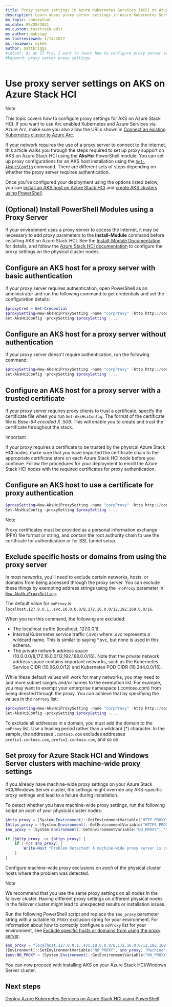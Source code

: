 ```yaml
---
title: Proxy server settings in Azure Kubernetes Services (AKS) on Azure Stack HCI
description: Learn about proxy server settings in Azure Kubernetes Service (AKS) on Azure Stack HCI
ms.topic: conceptual
ms.date: 09/28/2021
ms.custom: fasttrack-edit
ms.author: mabrigg 
ms.lastreviewed: 1/14/2022
ms.reviewer: mikek
author: mattbriggs
#intent: As an IT Pro, I want to learn how to configure proxy server settings in my AKS deployments that require authentication.
#keyword: proxy server proxy settings
---
```

# Use proxy server settings on AKS on Azure Stack HCI

> [!NOTE]
> This topic covers how to configure proxy settings for AKS on Azure Stack HCI. If you want to use Arc enabled Kubernetes and Azure Services via Azure Arc, make sure you also allow the URLs shown in [Connect an existing Kubernetes cluster to Azure Arc](/azure/azure-arc/kubernetes/quickstart-connect-cluster?tabs=azure-cli#meet-network-requirements). 

If your network requires the use of a proxy server to connect to the internet, this article walks you through the steps required to set up proxy support on AKS on Azure Stack HCI using the **AksHci** PowerShell module. You can set up proxy configurations for an AKS host installation using the [`Set-AksHciConfig`](./reference/ps/set-akshciconfig.md) command. There are different sets of steps depending on whether the proxy server requires authentication.

Once you've configured your deployment using the options listed below, you can [install an AKS host on Azure Stack HCI](./kubernetes-walkthrough-powershell.md) and [create AKS clusters using PowerShell](./kubernetes-walkthrough-powershell.md#step-6-create-a-kubernetes-cluster).

## (Optional) Install PowerShell Modules using a Proxy Server

If your environment uses a proxy server to access the Internet, it may be necessary to add proxy parameters to the **Install-Module** command before installing AKS on Azure Stack HCI. See the [Install-Module Documentation](/powershell/module/powershellget/install-module) for details, and follow the [Azure Stack HCI documentation](/azure-stack/hci/manage/configure-firewalls#set-up-a-proxy-server) to configure the proxy settings on the physical cluster nodes.

## Configure an AKS host for a proxy server with basic authentication

If your proxy server requires authentication, open PowerShell as an administrator and run the following command to get credentials and set the configuration details:

```powershell
$proxyCred = Get-Credential
$proxySetting=New-AksHciProxySetting -name "corpProxy" -http http://contosoproxy:8080 -https https://contosoproxy:8443 -noProxy localhost,127.0.0.1,.svc,10.96.0.0/12,10.244.0.0/16 -credential $proxyCredential
Set-AksHciConfig -proxySetting $proxySetting -...
```

## Configure an AKS host for a proxy server without authentication  

If your proxy server doesn't require authentication, run the following command:

```powershell
$proxySetting=New-AksHciProxySetting -name "corpProxy" -http http://contosoproxy:8080 -https https://contosoproxy:8443 -noProxy localhost,127.0.0.1,.svc,10.96.0.0/12,10.244.0.0/16 
Set-AksHciConfig -proxySetting $proxySetting -...
```

## Configure an AKS host for a proxy server with a trusted certificate

If your proxy server requires proxy clients to trust a certificate, specify the certificate file when you run `Set-AksHciConfig`. The format of the certificate file is *Base-64 encoded X .509*. This will enable you to create and trust the certificate throughout the stack.

> [!Important]
> If your proxy requires a certificate to be trusted by the physical Azure Stack HCI nodes, make sure that you have imported the certificate chain to the appropriate certificate store on each Azure Stack HCI node before you continue. Follow the procedures for your deployment to enroll the Azure Stack HCI nodes with the required certificates for proxy authentication.

## Configure an AKS host to use a certificate for proxy authentication

```powershell
$proxySetting=New-AksHciProxySetting -name "corpProxy" -http http://contosoproxy:8080 -https https://contosoproxy:8443 -noProxy localhost,127.0.0.1,.svc,10.96.0.0/12,10.244.0.0/16 -certFile c:\temp\proxycert.pfx
Set-AksHciConfig -proxySetting $proxySetting -...
```

> [!NOTE]
> Proxy certificates must be provided as a personal information exchange (PFX) file format or string, and contain the root authority chain to use the certificate for authentication or for SSL tunnel setup.

## Exclude specific hosts or domains from using the proxy server

In most networks, you'll need to exclude certain networks, hosts, or domains from being accessed through the proxy server. You can exclude these things by exempting address strings using the `-noProxy` parameter in [`New-AksHciProxySetting`](./reference/ps/new-akshciproxysetting.md).

The default value for `noProxy` is `localhost,127.0.0.1,.svc,10.0.0.0/8,172.16.0.0/12,192.168.0.0/16`.

When you run this command, the following are excluded:

- The localhost traffic (localhost, 127.0.0.1)
- Internal Kubernetes service traffic (.svc) where _.svc_ represents a wildcard name. This is similar to saying *.svc, but none is used in this schema.
- The private network address space (10.0.0.0/8,172.16.0.0/12,192.168.0.0/16). Note that the private network address space contains important networks, such as the Kubernetes Service CIDR (10.96.0.0/12) and Kubernetes POD CIDR (10.244.0.0/16).

While these default values will work for many networks, you may need to add more subnet ranges and/or names to the exemption list. For example, you may want to exempt your enterprise namespace (.contoso.com) from being directed through the proxy. You can achieve that by specifying the values in the `noProxy` list:

```powershell
$proxySetting=New-AksHciProxySetting -name "corpProxy" -http http://contosoproxy:8080 -https https://contosoproxy:8443 -noProxy localhost,127.0.0.1,.svc,10.0.0.0/8,172.16.0.0/12,192.168.0.0/16,.contoso.com
Set-AksHciConfig -proxySetting $proxySetting -...
```

To exclude all addresses in a domain, you must add the domain to the `noProxy` list. Use a leading period rather than a wildcard (\*) character. In the sample, the addresses `.contoso.com` excludes addresses `prefix1.contoso.com`, `prefix2.contoso.com`, and so on.

## Set proxy for Azure Stack HCI and Windows Server clusters with machine-wide proxy settings

If you already have machine-wide proxy settings on your Azure Stack HCI/Windows Server cluster, the settings might override any AKS-specific proxy settings and lead to a failure during installation. 

To detect whether you have machine-wide proxy settings, run the following script on *each* of your physical cluster nodes:

```powershell
$http_proxy = [System.Environment]::GetEnvironmentVariable("HTTP_PROXY", "Machine")
$https_proxy = [System.Environment]::GetEnvironmentVariable("HTTPS_PROXY", "Machine")
$no_proxy = [System.Environment]::GetEnvironmentVariable("NO_PROXY", "Machine")

if ($http_proxy -or $https_proxy) {
    if (-not $no_proxy) {
        Write-Host "Problem Detected! A machine-wide proxy server is configured, but no proxy exclusions are configured"
    }
}
```

Configure machine-wide proxy exclusions on *each* of the physical cluster hosts where the problem was detected.

> [!NOTE]
> We recommend that you use the same proxy settings on all nodes in the failover cluster. Having different proxy settings on different physical nodes in the failover cluster might lead to unexpected results or installation issues.

Run the following PowerShell script and replace the `$no_proxy` parameter string with a suitable `NO_PROXY` exclusion string for your environment. For information about how to correctly configure a `noProxy` list for your environment, see [Exclude specific hosts or domains from using the proxy server](#exclude-specific-hosts-or-domains-from-using-the-proxy-server).

```powershell
$no_proxy = "localhost,127.0.0.1,.svc,10.0.0.0/8,172.16.0.0/12,192.168.0.0/16"
[Environment]::SetEnvironmentVariable("NO_PROXY", $no_proxy, "Machine")
$env:NO_PROXY = [System.Environment]::GetEnvironmentVariable("NO_PROXY", "Machine")
```

You can now proceed with installing AKS on your Azure Stack HCI/Windows Server cluster.

## Next steps

[Deploy Azure Kubernetes Services on Azure Stack HCI using PowerShell](./kubernetes-walkthrough-powershell.md)
